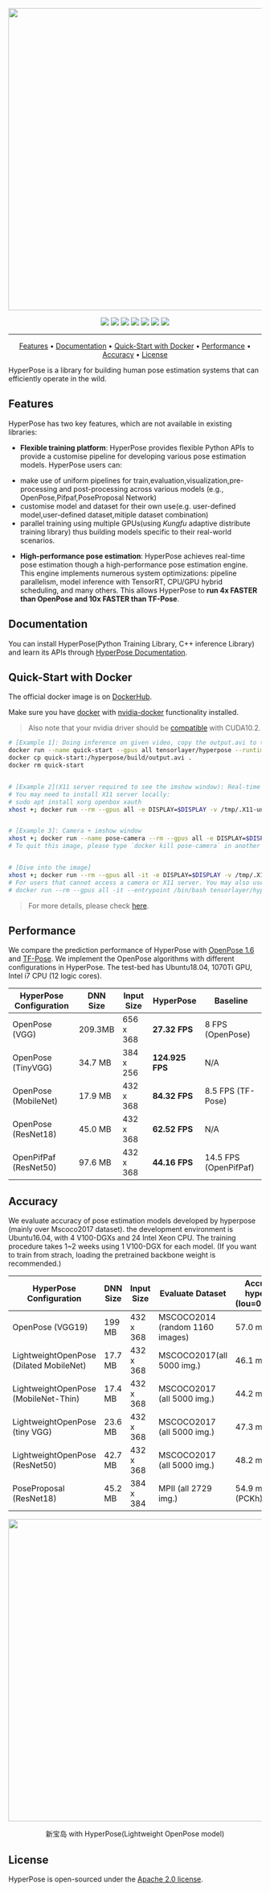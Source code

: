 </a>
<p align="center">
    <img src="./docs/markdown/images/logo.png", width="600">
</p>

<p align="center">
    <a href="https://readthedocs.org/projects/hyperpose/badge/?version=latest" title="Docs Building"><img src="https://readthedocs.org/projects/hyperpose/badge/?version=latest"></a>
    <a href="https://github.com/tensorlayer/hyperpose/actions?query=workflow%3ACI" title="Build Status"><img src="https://github.com/tensorlayer/hyperpose/workflows/CI/badge.svg"></a>
    <a href="https://hub.docker.com/r/tensorlayer/hyperpose" title="Docker"><img src="https://img.shields.io/docker/image-size/tensorlayer/hyperpose"></a>
    <a href="https://drive.google.com/drive/folders/1w9EjMkrjxOmMw3Rf6fXXkiv_ge7M99jR?usp=sharing" title="PreTrainedModels"><img src="https://img.shields.io/badge/trained%20models-GoogleDrive-brightgreen.svg"></a>
    <a href="https://en.cppreference.com/w/cpp/17" title="CppStandard"><img src="https://img.shields.io/badge/C++-17-blue.svg?style=flat&logo=c%2B%2B"></a>
    <a href="https://github.com/tensorlayer/hyperpose/graphs/commit-activity" title="Maintenance"><img src="https://img.shields.io/badge/maintained%3F-YES-brightgreen.svg"></a>
    <a href="https://github.com/tensorlayer/tensorlayer/blob/master/LICENSE.rst" title="TensorLayer"><img src="https://img.shields.io/badge/License-Apache%202.0-blue.svg">
</p>

---

<p align="center">
    <a href="#Features">Features</a> •
    <a href="#Documentation">Documentation</a> •
    <a href="#Quick-Start-with-Docker">Quick-Start with Docker</a> •
    <a href="#Performance">Performance</a> •
    <a href="#Accuracy">Accuracy</a> •
    <a href="#License">License</a>
</p>

HyperPose is a library for building human pose estimation systems that can efficiently operate in the wild.

## Features

HyperPose has two key features, which are not available in existing libraries:

- **Flexible training platform**: HyperPose provides flexible Python APIs to provide a customise pipeline for developing various pose estimation models. HyperPose users can:
* make use of uniform pipelines for train,evaluation,visualization,pre-processing and post-processing across various models (e.g., OpenPose,Pifpaf,PoseProposal Network)
* customise model and dataset for their own use(e.g. user-defined model,user-defined dataset,mitiple dataset combination)
* parallel training using multiple GPUs(using *Kungfu* adaptive distribute training library)
thus building models specific to their real-world scenarios.
- **High-performance pose estimation**: HyperPose achieves real-time pose estimation though a high-performance pose estimation engine. This engine implements numerous system optimizations: pipeline parallelism, model inference with TensorRT, CPU/GPU hybrid scheduling, and many others. This allows HyperPose to **run 4x FASTER than OpenPose and 10x FASTER than TF-Pose**.

## Documentation

You can install HyperPose(Python Training Library, C++ inference Library) and learn its APIs through [HyperPose Documentation](https://hyperpose.readthedocs.io/en/latest/).

## Quick-Start with Docker

The official docker image is on [DockerHub](https://hub.docker.com/r/tensorlayer/hyperpose).

Make sure you have [docker](https://docs.docker.com/get-docker/) with [nvidia-docker](https://github.com/NVIDIA/nvidia-docker) functionality installed. 

> Also note that your nvidia driver should be [compatible](https://docs.nvidia.com/deploy/cuda-compatibility/index.html#support-title) with CUDA10.2.

```bash
# [Example 1]: Doing inference on given video, copy the output.avi to the local path. 
docker run --name quick-start --gpus all tensorlayer/hyperpose --runtime=stream
docker cp quick-start:/hyperpose/build/output.avi .
docker rm quick-start


# [Example 2](X11 server required to see the imshow window): Real-time inference.
# You may need to install X11 server locally:
# sudo apt install xorg openbox xauth
xhost +; docker run --rm --gpus all -e DISPLAY=$DISPLAY -v /tmp/.X11-unix:/tmp/.X11-unix tensorlayer/hyperpose --imshow


# [Example 3]: Camera + imshow window
xhost +; docker run --name pose-camera --rm --gpus all -e DISPLAY=$DISPLAY -v /tmp/.X11-unix:/tmp/.X11-unix --device=/dev/video0:/dev/video0 tensorlayer/hyperpose --source=camera --imshow
# To quit this image, please type `docker kill pose-camera` in another terminal.


# [Dive into the image]
xhost +; docker run --rm --gpus all -it -e DISPLAY=$DISPLAY -v /tmp/.X11-unix:/tmp/.X11-unix --device=/dev/video0:/dev/video0 --entrypoint /bin/bash tensorlayer/hyperpose
# For users that cannot access a camera or X11 server. You may also use:
# docker run --rm --gpus all -it --entrypoint /bin/bash tensorlayer/hyperpose
```

> For more details, please check [here](https://hyperpose.readthedocs.io/en/latest/markdown/quick_start/prediction.html#table-of-flags-for-hyperpose-cli).

## Performance

We compare the prediction performance of HyperPose with [OpenPose 1.6](https://github.com/CMU-Perceptual-Computing-Lab/openpose) and [TF-Pose](https://github.com/ildoonet/tf-pose-estimation). We implement the OpenPose algorithms with different configurations in HyperPose. The test-bed has Ubuntu18.04, 1070Ti GPU, Intel i7 CPU (12 logic cores). 

| HyperPose Configuration  | DNN Size | Input Size | HyperPose | Baseline |
| --------------- | ------------- | ------------------ | ------------------ | --------------------- |
| OpenPose (VGG)   | 209.3MB       | 656 x 368            | **27.32 FPS**           | 8 FPS (OpenPose)          |
| OpenPose (TinyVGG)  | 34.7 MB       | 384 x 256          | **124.925 FPS**         | N/A                   |
| OpenPose (MobileNet) | 17.9 MB       | 432 x 368          | **84.32 FPS**           | 8.5 FPS (TF-Pose)         |
| OpenPose (ResNet18)  | 45.0 MB       | 432 x 368          | **62.52 FPS**           | N/A                  |
| OpenPifPaf (ResNet50)  | 97.6 MB       | 432 x 368          | **44.16 FPS**           | 14.5 FPS (OpenPifPaf)    |

## Accuracy

We evaluate accuracy of pose estimation models developed by hyperpose (mainly over Mscoco2017 dataset). the development environment is Ubuntu16.04, with 4 V100-DGXs and 24 Intel Xeon CPU. The training procedure takes 1~2 weeks using 1 V100-DGX for each model. (If you want to train from strach, loading the pretrained backbone weight is recommended.)

| HyperPose Configuration | DNN Size | Input Size | Evaluate Dataset | Accuracy-hyperpose (Iou=0.50:0.95) | Accuracy-original (Iou=0.50:0.95) |
| -------------------- | ---------- | ------------- | ---------------- | --------------------- | ----------------------- |
| OpenPose (VGG19)   | 199 MB | 432 x 368 | MSCOCO2014 (random 1160 images) | 57.0 map | 58.4 map  |
| LightweightOpenPose (Dilated MobileNet)   | 17.7 MB | 432 x 368 | MSCOCO2017(all 5000 img.) | 46.1 map | 42.8 map |
| LightweightOpenPose (MobileNet-Thin)   | 17.4 MB | 432 x 368 | MSCOCO2017 (all 5000 img.) | 44.2 map | 28.06 map (MSCOCO2014) |
| LightweightOpenPose (tiny VGG)   | 23.6 MB | 432 x 368 | MSCOCO2017 (all 5000 img.) | 47.3 map | - |
| LightweightOpenPose (ResNet50)   | 42.7 MB | 432 x 368 | MSCOCO2017 (all 5000 img.) | 48.2 map | - |
| PoseProposal (ResNet18)   | 45.2 MB | 384 x 384 | MPII (all 2729 img.) | 54.9 map (PCKh) | 72.8 map (PCKh)|


</a>
<p align="center">
    <img src="./docs/markdown/images/demo-xbd.gif", width="600">
</p>

<p align="center">
    新宝岛 with HyperPose(Lightweight OpenPose model)
</p>

## License

HyperPose is open-sourced under the [Apache 2.0 license](https://github.com/tensorlayer/tensorlayer/blob/master/LICENSE.rst).

<!-- - Please acknowledge TensorLayer and this project in your project websites/articles if you are a **commercial user**. -->

<!-- ## Related Discussion

- [TensorLayer Slack](https://join.slack.com/t/tensorlayer/shared_invite/enQtMjUyMjczMzU2Njg4LWI0MWU0MDFkOWY2YjQ4YjVhMzI5M2VlZmE4YTNhNGY1NjZhMzUwMmQ2MTc0YWRjMjQzMjdjMTg2MWQ2ZWJhYzc)
- [TensorLayer WeChat](https://github.com/tensorlayer/tensorlayer-chinese/blob/master/docs/wechat_group.md)
- [TensorLayer Issues 434](https://github.com/tensorlayer/tensorlayer/issues/434)
- [TensorLayer Issues 416](https://github.com/tensorlayer/tensorlayer/issues/416) -->

<!--

[OpenPose](https://github.com/CMU-Perceptual-Computing-Lab/openpose) is the state-of-the-art hyperpose estimation algorithm.
In its Caffe [codebase](https://github.com/ZheC/Realtime_Multi-Person_Pose_Estimation),
data augmentation, training, and neural networks are most hard-coded. They are difficult
to be customized. In addition,
key performance features such as embedded platform supports and parallel GPU training are missing.
All these limitations makes OpenPose, in these days, hard to
be deployed in the wild. To resolve this, we develop **OpenPose-Plus**, a high-performance yet flexible hyperpose estimation framework that offers many powerful features:

- Flexible combination of standard training dataset with your own custom labelled data.
- Customizable data augmentation pipeline without compromising performance
- Deployment on embedded platforms using TensorRT
- Switchable neural networks (e.g., changing VGG to MobileNet for minimal memory consumption)
- High-performance training using multiple GPUs

## Custom Model Training

Training the model is implemented using TensorFlow. To run `train.py`, you would need to install packages, shown
in [requirements.txt](https://github.com/tensorlayer/openpose-plus/blob/master/requirements.txt), in your virtual environment (**Python 3**):

```bash
pip3 install -r requirements.txt
pip3 install pycocotools
```

`train.py` automatically download MSCOCO 2017 dataset into `dataset/coco17`.
The default model is VGG19 used in the OpenPose paper.
To customize the model, simply changing it in `models.py`.

You can use `train_config.py` to configure the training. `config.DATA.train_data` can be:
* `coco`: training data is COCO dataset only (default)
* `custom`: training data is your dataset specified by `config.DATA.your_xxx`
* `coco_and_custom`: training data is COCO and your dataset

`config.MODEL.name` can be:
* `vgg`: VGG19 version (default), slow
* `vggtiny`: VGG tiny version, faster
* `mobilenet`: MobileNet version, faster

Train your model by running:

```bash
python3 train.py
```

### Additional steps for training on Windows

There are a few extra steps to follow with Windows. Please make sure you have the following prerequisites installed:
* [git](https://git-scm.com/downloads)
* [Visual C++ Build Tools](https://visualstudio.microsoft.com/visual-cpp-build-tools/)
* [wget](https://eternallybored.org/misc/wget/)

Download the wget executable and copy it into one of your folders in System path to use the wget command from anywhere. Use the `path` command in command line to find the folders. Paste the wget.exe in one of the folders given by `path`. An example folder is `C:\Windows`.

pycocotools is not supported by default on Windows. Use the pycocotools build for Windows at [here](https://github.com/philferriere/cocoapi). Instead of `pip install pycocotools`, using:
```bash
pip install git+https://github.com/philferriere/cocoapi.git#subdirectory=PythonAPI
```

Visual C++ Build Tools are required by the build. Everything else is the same.

## Distributed Training

The hyperpose estimation neural network can take days to train.
To speed up training, we support distributed GPU training.
We use the [KungFu](https://github.com/lsds/KungFu) library to scale out training.
KungFu is very easy to install and run (compared to the previously used Horovod library
which depends on OpenMPI), and simply follow
the [instruction](https://github.com/lsds/KungFu#install).

In the following, we assume that you have added `kungfu-run` into the `$PATH`.

(i) To run on a machine with 4 GPUs:

```bash
kungfu-run -np 4 python3 train.py --parallel --kf-optimizer=sma
```

The default KungFu optimizer is `sma` which implements synchronous model averaging.
You can also use other KungFu optimizers: `sync-sgd` (which is the same as the DistributedOptimizer in Horovod)
and `async-sgd` if you train your model in a cluster that has limited bandwidth and straggelers.

(ii) To run on 2 machines (which have the nic `eth0` with IPs as `192.168.0.1` and `192.168.0.2`):

```bash
kungfu-run -np 8 -H 192.168.0.1:4,192.168.0.1:4 -nic eth0 python3 train.py --parallel --kf-optimizer=sma
```

## High-performance Inference using TensorRT

Real-time inference on resource-constrained embedded platforms is always challenging. To resolve this, we provide a TensorRT-compatible inference engine.
The engine has two C++ APIs, both defined in `include/openpose-plus.hpp`.
They are for running the TensorFlow model with TensorRT and post-processing respectively.

For details of inference(dependencies/quick start), please refer to [**cpp-inference**](doc/markdown-doc/cpp-inference.md).

We are improving the performance of the engine.
Initial benchmark results for running the full OpenPose model are as follows.
On Jetson TX2, the inference speed is 13 frames / second (the mobilenet variant is even faster).
On Jetson TX1, the speed is 10 frames / second. On Titan 1050, the speed is 38 frames / second.

After our first optimization, we achieved 50FPS(float32) on 1070Ti.

We also have a Python binding for the engine. The current binding relies on
the external tf-hyperpose-estimation project. We are working on providing the Python binding for our high-performance
C++ implementation. For now, to enable the binding, please build C++ library for post processing by:

```bash
./scripts/install-pafprocess.sh
# swig is required. Run `conda install -c anaconda swig` to install swig.
```

See [tf-hyperpose](https://github.com/ildoonet/tf-hyperpose-estimation/tree/master/tf_pose/pafprocess) for details.

## Live Camera Example

You can look at the examples in the `examples` folder to see how to use the inference C++ APIs.
Running `./scripts/live-camera.sh` will give you a quick review of how it works.

## License

You can use the project code under a free [Apache 2.0 license](https://github.com/tensorlayer/tensorlayer/blob/master/LICENSE.rst) ONLY IF you:
- Cite the [TensorLayer paper](https://github.com/tensorlayer/tensorlayer#cite) and this project in your research article if you are an **academic user**.
- Acknowledge TensorLayer and this project in your project websites/articles if you are a **commercial user**.

## Related Discussion

- [TensorLayer Slack](https://join.slack.com/t/tensorlayer/shared_invite/enQtMjUyMjczMzU2Njg4LWI0MWU0MDFkOWY2YjQ4YjVhMzI5M2VlZmE4YTNhNGY1NjZhMzUwMmQ2MTc0YWRjMjQzMjdjMTg2MWQ2ZWJhYzc)
- [TensorLayer WeChat](https://github.com/tensorlayer/tensorlayer-chinese/blob/master/docs/wechat_group.md)
- [TensorLayer Issues 434](https://github.com/tensorlayer/tensorlayer/issues/434)
- [TensorLayer Issues 416](https://github.com/tensorlayer/tensorlayer/issues/416)

-->

<!--

## Paper's Model

- [Default MPII](https://github.com/ZheC/Realtime_Multi-Person_Pose_Estimation/blob/master/model/_trained_MPI/pose_deploy.prototxt)
- [Default COCO model](https://github.com/ZheC/Realtime_Multi-Person_Pose_Estimation/blob/master/model/_trained_COCO/pose_deploy.prototxt)
- [Visualizing Caffe model](http://ethereon.github.io/netscope/#/editor)
-->
